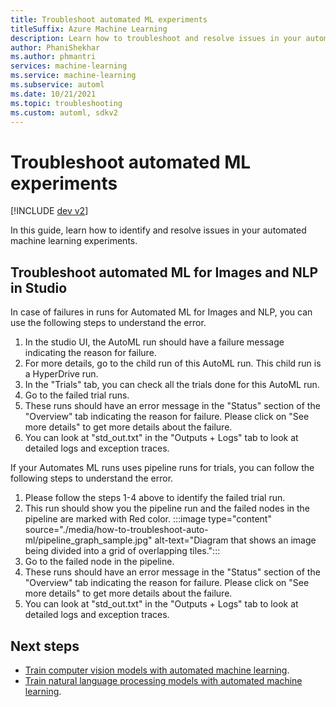 ```yaml
---
title: Troubleshoot automated ML experiments
titleSuffix: Azure Machine Learning
description: Learn how to troubleshoot and resolve issues in your automated machine learning experiments.
author: PhaniShekhar
ms.author: phmantri
services: machine-learning
ms.service: machine-learning
ms.subservice: automl
ms.date: 10/21/2021
ms.topic: troubleshooting
ms.custom: automl, sdkv2
---
```


# Troubleshoot automated ML experiments

[!INCLUDE [dev v2](includes/machine-learning-dev-v2.md)]

In this guide, learn how to identify and resolve issues in your automated machine learning experiments.

## Troubleshoot automated ML for Images and NLP in Studio

In case of failures in runs for Automated ML for Images and NLP, you can use the following steps to understand the error.
1. In the studio UI, the AutoML run should have a failure message indicating the reason for failure.
2. For more details, go to the child run of this AutoML run. This child run is a HyperDrive run.
3. In the "Trials" tab, you can check all the trials done for this AutoML run.
4. Go to the failed trial runs.
5. These runs should have an error message in the "Status" section of the "Overview" tab indicating the reason for failure.
   Please click on "See more details" to get more details about the failure.
6. You can look at "std_out.txt" in the "Outputs + Logs" tab to look at detailed logs and exception traces.

If your Automates ML runs uses pipeline runs for trials, you can follow the following steps to understand the error.
1. Please follow the steps 1-4 above to identify the failed trial run.
2. This run should show you the pipeline run and the failed nodes in the pipeline are marked with Red color.
:::image type="content" source="./media/how-to-troubleshoot-auto-ml/pipeline_graph_sample.jpg" alt-text="Diagram that shows an image being divided into a grid of overlapping tiles.":::
3. Go to the failed node in the pipeline.
4. These runs should have an error message in the "Status" section of the "Overview" tab indicating the reason for failure.
   Please click on "See more details" to get more details about the failure.
5. You can look at "std_out.txt" in the "Outputs + Logs" tab to look at detailed logs and exception traces.

## Next steps

+ [Train computer vision models with automated machine learning](how-to-auto-train-image-models.md).
+ [Train natural language processing models with automated machine learning](how-to-auto-train-nlp-models.md).
